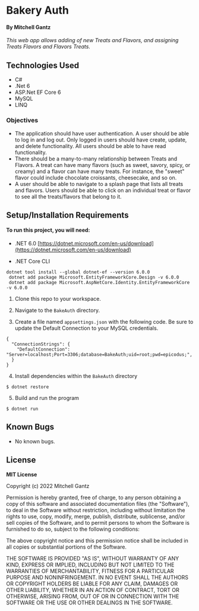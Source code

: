 # Bakery Auth 

#### By Mitchell Gantz

_This web app allows adding of new Treats and Flavors, and assigning Treats Flavors and Flavors Treats._

## Technologies Used

* C#
* .Net 6
* ASP.Net EF Core 6
* MySQL
* LINQ

### Objectives 

* The application should have user authentication. A user should be able to log in and log out. Only logged in users should have create, update, and delete functionality. All users should be able to have read functionality.
*  There should be a many-to-many relationship between Treats and Flavors. A treat can have many flavors (such as sweet, savory, spicy, or creamy) and a flavor can have many treats. For instance, the "sweet" flavor could include chocolate croissants, cheesecake, and so on.
*  A user should be able to navigate to a splash page that lists all treats and flavors. Users should be able to click on an individual treat or flavor to see all the treats/flavors that belong to it.

## Setup/Installation Requirements

#### To run this project, you will need:
* .NET 6.0
[https://dotnet.microsoft.com/en-us/download](https://dotnet.microsoft.com/en-us/download)

* .NET Core CLI
```
dotnet tool install --global dotnet-ef --version 6.0.0
 dotnet add package Microsoft.EntityFrameworkCore.Design -v 6.0.0
 dotnet add package Microsoft.AspNetCore.Identity.EntityFrameworkCore -v 6.0.0
```

1. Clone this repo to your workspace.

2. Navigate to the `BakeAuth` directory.

3. Create a file named `appsettings.json` with the following code. Be sure to update the Default Connection to your MySQL credentials.
```
{
  "ConnectionStrings": {
    "DefaultConnection": "Server=localhost;Port=3306;database=BakeAuth;uid=root;pwd=epicodus;",
  }
}
```

4. Install dependencies within the `BakeAuth` directory
```
$ dotnet restore
````

5. Build and run the program 
 ```
 $ dotnet run
 ```


## Known Bugs

* No known bugs.


## License

**MIT License**

Copyright (c) 2022 Mitchell Gantz

Permission is hereby granted, free of charge, to any person obtaining a copy of this software and associated documentation files (the "Software"), to deal in the Software without restriction, including without limitation the rights to use, copy, modify, merge, publish, distribute, sublicense, and/or sell copies of the Software, and to permit persons to whom the Software is furnished to do so, subject to the following conditions:

The above copyright notice and this permission notice shall be included in all copies or substantial portions of the Software.

THE SOFTWARE IS PROVIDED "AS IS", WITHOUT WARRANTY OF ANY KIND, EXPRESS OR IMPLIED, INCLUDING BUT NOT LIMITED TO THE WARRANTIES OF MERCHANTABILITY, FITNESS FOR A PARTICULAR PURPOSE AND NONINFRINGEMENT. IN NO EVENT SHALL THE AUTHORS OR COPYRIGHT HOLDERS BE LIABLE FOR ANY CLAIM, DAMAGES OR OTHER LIABILITY, WHETHER IN AN ACTION OF CONTRACT, TORT OR OTHERWISE, ARISING FROM, OUT OF OR IN CONNECTION WITH THE SOFTWARE OR THE USE OR OTHER DEALINGS IN THE SOFTWARE.
